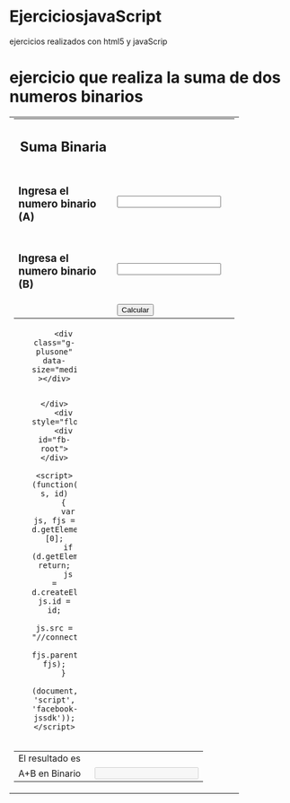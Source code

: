 EjerciciosjavaScript
====================

ejercicios realizados con  html5 y javaScrip

ejercicio que realiza la suma de dos numeros binarios
=======================================================


<script type="text/javascript">
		function calculate() {
			var x = document.getElementById("binary1").value;
			var y = document.getElementById("binary2").value;
		if ((/[^0-1]/g.test(x)) || x == "") {
			document.getElementById("error1").innerHTML="Introduzca un valor binario valido!";
			document.getElementById("binary1").value = "";
		return 0;
		}
			else if ((/[^0-1]/g.test(y)) || y == "") {
			document.getElementById("error2").innerHTML="Introduzca un valor binario valido!";
			document.getElementById("binary2").value = "";
			return 0;
		}
			else
		{
				document.getElementById("error1").innerHTML="";
				document.getElementById("error2").innerHTML="";
			var outputValue=0;
			for(i = x.length-1; i >= 0; i -= 1) {
					outputValue += eval(x.charAt(i)) * Math.pow(2, x.length-i-1);
				}
		var b1 = parseInt(outputValue);
		outputValue=0;
		for(i = y.length-1; i >= 0; i -= 1) {
			outputValue += eval(y.charAt(i)) * Math.pow(2, y.length-i-1);
		}
		var b2 = parseInt(outputValue);
		var res=b1+b2;
		document.getElementById("result1").value= res.toString(2);
		document.getElementById("result2").value= res;
	}
}
</script>
<table><tr><td width="100%">
	<div id="input">
		<table style="margin:0px; width:100%">
			<tr><td  align="center" value="top" id="title"><h2> Suma Binaria</h2></td></tr>
			<tr><td value="top" width="160"><h3 id="input-type">Ingresa el numero binario (A)</h3></td><td><input type="text" id="binary1"> <label id="unit"></label><br /> <label id="error1" class="error"></label ></td></tr>
			<tr><td value="top" width="160"><h3 id="input-type">Ingresa el numero binario (B)</h3></td><td><input type="text" id="binary2"> <label id="unit"></label><br /> <label id="error2" class="error"></label ></td></tr>
			<tr><td align="center"></td><td><input type="button" value="Calcular" id="button" onClick="calculate()"></td><td></td></tr>
		</table>
	</div>
	</td></tr><tr><td style="padding-left:40px;" align="center">
		<div style="width:100%">
		<div style="float:left; width:80px">

		<div class="g-plusone" data-size="medium" ></div>

<script type="text/javascript">
  (function() {
    var po = document.createElement('script'); po.type = 'text/javascript'; po.async = true;
    po.src = 'https://apis.google.com/js/plusone.js';
    var s = document.getElementsByTagName('script')[0]; s.parentNode.insertBefore(po, s);
  })();
</script>
		</div>
		<div style="float:left;">
		<div id="fb-root"></div>
		<script>(function(d, s, id)
		{
		  var js, fjs = d.getElementsByTagName(s)[0];
		  if (d.getElementById(id)) return;
		  js = d.createElement(s); js.id = id;
		  js.src = "//connect.facebook.net/en_US/all.js#xfbml=1";
		  fjs.parentNode.insertBefore(js, fjs);
		}
			(document, 'script', 'facebook-jssdk'));</script>

</div>
</div>
</td></tr><tr><td>
	<div id="res_area" style="visibility:visible">
		<table>
			<tr><td colspan="2"><font id="res">El resultado es </font></td></tr>
			<tr><td width="120"><label id="conversion-result">A+B en Binario</label>
			</td><td><input type="text" disabled="disabled" class="result" id="result1" /> 
			<label id="unit"></label></td></tr>
			</table>
	 </div>
	 </td></tr>
	 </table>	</div>
			<script type="text/javascript">
			for(i=1;i<=20;i++){
				try{
					var re=document.getElementById("result"+i);
					re.disabled=false;
				}
				catch(e){
					break;
				}
			}
		</script>

